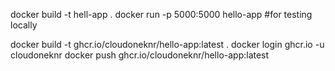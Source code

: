 docker build  -t hell-app .
docker run -p 5000:5000 hello-app #for testing locally

docker build  -t ghcr.io/cloudoneknr/hello-app:latest .
docker login ghcr.io -u cloudoneknr
docker push ghcr.io/cloudoneknr/hello-app:latest

